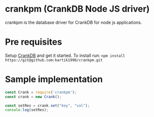 # crankpm (CrankDB Node JS driver)

crankpm is the database driver for CrankDB for node js applications.

# Pre requisites

Setup [CrankDB](https://github.com/shreybatra/crankdb) and get it started.
To install run: `npm install https://git@github.com:kartik1998/crankpm.git`

# Sample implementation

```javascript
const Crank = require('crankpm');
const crank = new Crank();

const setRes = crank.set("key", "val");
console.log(setRes);
```
